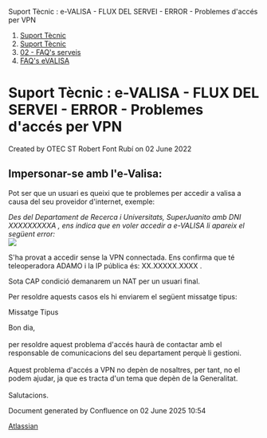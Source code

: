 Suport Tècnic : e-VALISA - FLUX DEL SERVEI - ERROR - Problemes d'accés per VPN  

1.  [Suport Tècnic](index.html)
2.  [Suport Tècnic](13893782.html)
3.  [02 - FAQ's serveis](26313393.html)
4.  [FAQ's eVALISA](28705569.html)

Suport Tècnic : e-VALISA - FLUX DEL SERVEI - ERROR - Problemes d'accés per VPN
==============================================================================

Created by OTEC ST Robert Font Rubí on 02 June 2022

Impersonar-se amb l'e-Valisa:
-----------------------------

Pot ser que un usuari es queixi que te problemes per accedir a valisa a causa del seu proveidor d'internet, exemple:  
  
_Des del Departament de Recerca i Universitats, SuperJuanito amb DNI XXXXXXXXXA , ens indica que en voler accedir a e-VALISA li apareix el següent error:_  
![](https://aoccat.zendesk.com/attachments/token/kdSaRBz5qWRFXDxtAcTCHoEeg/?name=image.png)  
  
S'ha provat a accedir sense la VPN connectada. Ens confirma que té teleoperadora ADAMO i la IP pública és: XX.XXXXX.XXXX .

  

Sota CAP condició demanarem un NAT per un usuari final.

  
Per resoldre aquests casos els hi enviarem el següent missatge tipus:

Missatge Tipus

Bon dia,  
   
per resoldre aquest problema d'accés haurà de contactar amb el responsable de comunicacions del seu departament perquè li gestioni.  
   
Aquest problema d'accés a VPN no depèn de nosaltres, per tant, no el podem ajudar, ja que es tracta d'un tema que depèn de la Generalitat.  
   
Salutacions.

Document generated by Confluence on 02 June 2025 10:54

[Atlassian](http://www.atlassian.com/)